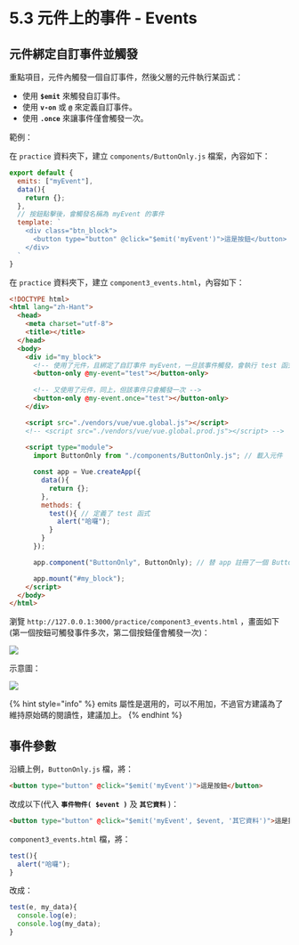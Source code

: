 # 5.3 元件上的事件 - Events

## 元件綁定自訂事件並觸發

重點項目，元件內觸發一個自訂事件，然後父層的元件執行某函式：

* 使用 **`$emit`** 來觸發自訂事件。
* 使用 **`v-on`** 或 **`@`** 來定義自訂事件。
* 使用 **`.once`** 來讓事件僅會觸發一次。

範例：

在 `practice` 資料夾下，建立 `components/ButtonOnly.js` 檔案，內容如下：

```javascript
export default {
  emits: ["myEvent"],
  data(){
    return {};
  },
  // 按鈕點擊後，會觸發名稱為 myEvent 的事件
  template: `
    <div class="btn_block">
      <button type="button" @click="$emit('myEvent')">這是按鈕</button>
    </div>
  `
}
```

在 `practice` 資料夾下，建立 `component3_events.html`，內容如下：

```html
<!DOCTYPE html>
<html lang="zh-Hant">
  <head>
    <meta charset="utf-8">
    <title></title>
  </head>
  <body>
    <div id="my_block">
      <!-- 使用了元件，且綁定了自訂事件 myEvent，一旦該事件觸發，會執行 test 函式 -->
      <button-only @my-event="test"></button-only>
      
      <!-- 又使用了元件，同上，但該事件只會觸發一次 -->
      <button-only @my-event.once="test"></button-only>
    </div>

    <script src="./vendors/vue/vue.global.js"></script>
    <!-- <script src="./vendors/vue/vue.global.prod.js"></script> -->
    
    <script type="module">
      import ButtonOnly from "./components/ButtonOnly.js"; // 載入元件

      const app = Vue.createApp({
        data(){
          return {};
        },
        methods: {
          test(){ // 定義了 test 函式
            alert("哈囉");
          }
        }
      });

      app.component("ButtonOnly", ButtonOnly); // 替 app 註冊了一個 ButtonOnly 元件

      app.mount("#my_block");
    </script>
  </body>
</html>
```

瀏覽 `http://127.0.0.1:3000/practice/component3_events.html` ，畫面如下(第一個按鈕可觸發事件多次，第二個按鈕僅會觸發一次)：

![](../.gitbook/assets/custom\_event1\_emit.png)

示意圖：

![](<../.gitbook/assets/component\_event\_hint (1).png>)

{% hint style="info" %}
emits 屬性是選用的，可以不用加，不過官方建議為了維持原始碼的閱讀性，建議加上。
{% endhint %}



## 事件參數

沿續上例，`ButtonOnly.js` 檔，將：

```html
<button type="button" @click="$emit('myEvent')">這是按鈕</button>
```

改成以下(代入 **`事件物件( $event )`** 及 **`其它資料`** )：

```html
<button type="button" @click="$emit('myEvent', $event, '其它資料')">這是按鈕</button>
```



`component3_events.html` 檔，將：

```javascript
test(){
  alert("哈囉");
}
```

改成：

```javascript
test(e, my_data){
  console.log(e);
  console.log(my_data);
}
```



